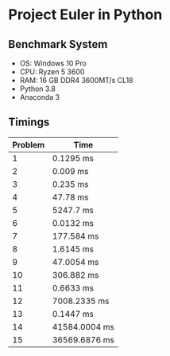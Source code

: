 # Project Euler in Python

## Benchmark System
- OS: Windows 10 Pro
- CPU: Ryzen 5 3600
- RAM: 16 GB DDR4 3600MT/s CL18
- Python 3.8
- Anaconda 3

## Timings
Problem | Time
--- | ---
1 | 0.1295 ms
2 | 0.009 ms
3 | 0.235 ms
4 | 47.78 ms
5 | 5247.7 ms
6 | 0.0132 ms
7 | 177.584 ms
8 | 1.6145 ms
9 | 47.0054 ms
10 | 306.882 ms
11 | 0.6633 ms
12 | 7008.2335 ms
13 | 0.1447 ms
14 | 41584.0004 ms
15 | 36569.6876 ms